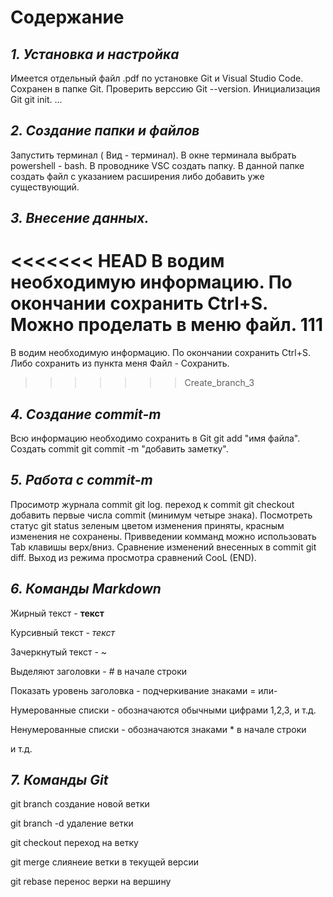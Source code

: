 # **Содержание**

## *1. Установка и настройка*
Имеется отдельный файл .pdf по установке Git и Visual Studio Code. Сохранен в папке Git. Проверить верссию Git --version. Инициализация Git git init.
...

## *2. Создание папки и файлов*

Запустить терминал ( Вид - терминал). В окне терминала выбрать powershell - bash. В проводнике VSC создать папку. В данной папке создать файл с указанием расширения либо добавить уже существующий.

## *3. Внесение данных.*

<<<<<<< HEAD
В водим необходимую информацию. По окончании сохранить Ctrl+S. Можно проделать  в меню файл. 111
=======
В водим необходимую информацию. По окончании сохранить Ctrl+S. Либо сохранить из пункта меня Файл - Сохранить.
>>>>>>> Create_branch_3

## *4. Создание commit-m*

Всю информацию необходимо сохранить  в Git git add "имя файла". Создать commit  git commit -m "добавить заметку".

## *5. Работа с commit-m*

Просимотр журнала commit git log. переход к commit git checkout добавить первые числа commit (минимум четыре знака). Посмотреть статус git status зеленым цветом изменения приняты, красным изменения не сохранены. Привведении комманд можно использовать Tab клавишы верх/вниз. Сравнение изменений внесенных в commit git diff. Выход из режима просмотра сравнений CooL (END).

## *6. Команды Markdown*

Жирный текст - **текст**

Курсивный текст - *текст*

Зачеркнутый текст - ~

Выделяют заголовки - # в начале строки

Показать уровень заголовка - подчеркивание знаками = или-

Нумерованные списки - обозначаются обычными цифрами 1,2,3, и т.д.

Ненумерованные списки - обозначаются знаками * в начале строки

и т.д.

## *7. Команды Git*

git  branch <branch name> создание новой ветки

git branch -d <branch name> удаление ветки

git checkout <branch name> переход на ветку

git merge <branch name> слиянеие ветки в текущей версии

git rebase <branch name to migrate> перенос верки на вершину

